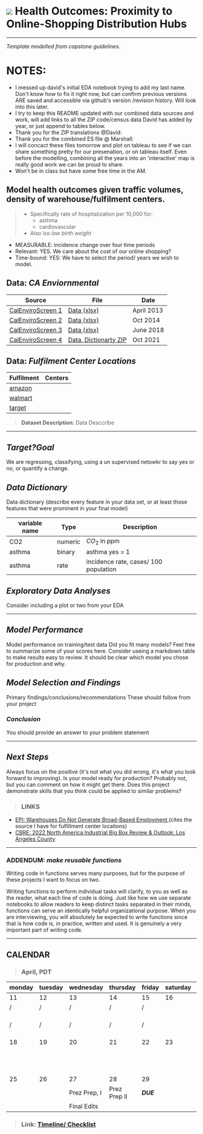 # ![](https://ga-dash.s3.amazonaws.com/production/assets/logo-9f88ae6c9c3871690e33280fcf557f33.png) Health Outcomes: Proximity to Online-Shopping Distribution Hubs
---
_Template modelled from capstone guidelines._
# NOTES: 
* I messed up david's initial EDA notebook trying to add my last name. Don't know how to fix it right now, but can confirm previous versions ARE saved and accessible via github's version /revision history. Will look into this later. 
* I try to keep this README updated with our combined data sources and work, will add links to all the ZIP code/census data David has added by year, or just append to tables below. 
* Thank you for the ZIP translations @David: 
* Thank you for the combined ES file @ Marshall: 
* I will concact these files tomorrow and plot on tableau to see if we can share something pretty for our presenation, or on tableau itself. Even before the modelling, combining all the years into an 'interactive' map is really good work we can be proud to share.
* Won't be in class but have some free time in the AM. 

## Model health outcomes given traffic volumes, density of warehouse/fulfilment centers. 
> * Specifically rate of hospitalization per 10,000 for: 
>    * asthma
>    * cardiovascular
> * Also lso _low birth weight_ 
* MEASURABLE: incidence change over four time periods 
* Relevant: YES. We care about the cost of our online shopping? 
* Time-bound: YES: We have to select the period/ years we wish to model. 

## Data: _CA Enviornmental_

 Source                                                      | File          | Date  |
 ---                                                         | ---           | ---   |
 <a href = "https://oehha.ca.gov/calenviroscreen/report-general-info/calenviroscreen-10"> CalEnviroScreen 1 </a> |  <a href = "https://github.com/gigi-codes/CO2_modelling/blob/g_branch/raw_data/calenviroscreendatav11.xls"> Data (xlsx) </a> | April 2013 
 <a href = "https://data.ca.gov/dataset/calenviroscreen-2-0"> CalEnviroScreen 2 </a> |  <a href = "https://oehha.ca.gov/media/downloads/calenviroscreen/report/ces20updateoct2014.xlsx"> Data (xlsx) </a> | Oct 2014 
<a href = "https://oehha.ca.gov/calenviroscreen/report/calenviroscreen-30"> CalEnviroScreen 3 </a>  | <a href =  "https://oehha.ca.gov/media/downloads/calenviroscreen/document/ces3results.xlsx"> Data (xlsx) </a>     | June 2018 
 <a href = "https://calenviroscreen-oehha.hub.arcgis.com"> CalEnviroScreen 4 </a> | <a href = "https://calenviroscreen-oehha.hub.arcgis.com"> Data, Dictionarty ZIP </a>| Oct 2021 

## Data: _Fulfilment Center Locations_
Fulfilment  | Centers
---         | --- 
<a href = "https://www.mwpvl.com/html/amazon_com.html"> amazon  </a> | 
<a href = "https://www.mwpvl.com/html/walmart.html"> walmart </a> |  
<a href = "https://www.mwpvl.com/html/target.html"> target </a> | 

> **Dataset Description:** Data Desccribe 


----

## _Target?Goal_
We are regressing, classifying, using a un supervised netowkr to say yes or no, or quantify a change. 

## _Data Dictionary_
Data dictionary (describe every feature in your data set, or at least those features that were prominent in your final model)

variable name   | Type        | Description 
---             | ---         | ---   
CO2             | numeric     | $CO_2$ in ppm 
asthma          | binary      | asthma yes = 1
asthma          | rate        | incidence rate, cases/ 100 population

## _Exploratory Data Analyses_ 
Consider including a plot or two from your EDA

---
## _Model Performance_ 
Model performance on training/test data
Did you fit many models? Feel free to summarize some of your scores here.
Consider useing a markdown table to make results easy to review.
It should be clear which model you chose for production and why.

## _Model Selection and Findings_
Primary findings/conclusions/recommendations
These should follow from your project

### _Conclusion_
You should provide an answer to your problem statement

---
## _Next Steps_
Always focus on the positive (it's not what you did wrong, it's what you look forward to improving).
Is your model ready for production? Probably not, but you can comment on how it might get there.
Does this project demonstrate skills that you think could be applied to similar problems?

> ### LINKS 
* <a href ="https://www.epi.org/publication/unfulfilled-promises-amazon-warehouses-do-not-generate-broad-based-employment-growth/"> EPI: Warehouses Do Not Generate Broad-Based Employment </a> (cites the source I have for fulfillment center locations)
* <a href = https://www.cbre.com/insights/local-response/2022-north-america-industrial-big-box-los-angeles-county> CBRE: 2022 North America Industrial Big Box Review & Outlook: Los Angeles County</a>
> 

--- 
### ADDENDUM: _make reusable functions_
Writing code in functions serves many purposes, but for the purpose of these projects I want to focus on two.

Writing functions to perform individual tasks will clarify, to you as well as the reader, what each line of code is doing. Just like how we use separate notebooks to allow readers to keep distinct tasks separated in their minds, functions can serve an identically helpful organizational purpose.
When you are interviewing, you will absolutely be expected to write functions since that is how code is, in practice, written and used. It is genuinely a very important part of writing code.

---
## CALENDAR

> ### April, PDT


| monday | tuesday | wednesday | thursday | friday | saturday | sunday
|--------|---------|-----------|----------|--------|----------|--------
| 11     | 12      | 13        | 14       | 15     | 16       | 17 
| /      | /       |  /        |   /      |   /    |          | MTG
| /      | /       |  /        |   /      |   /    |          | Final Data Select
| 18     | 19      | 20        | 21       | 22     | 23       | 24 
|        |         |           |          |        |          | MTG
|        |         |           |          |        |          | Final Models
| 25     | 26      | 27        | 28             | 29     |          |
|        |         |Prez Prep, I           | Prez Prep II  |  <b>*DUE*</b>      |
|        |         |Final Edits           |          |        |          | 


> ### Link: <a href = "https://docs.google.com/spreadsheets/d/1ANNmWiE-c8f3_PcVUyNqUl5LC-RZKtLLuI6cJGyq0Hc/edit?usp=sharing"> Timeline/ Checklist </a>